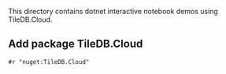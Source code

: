 This directory contains dotnet interactive notebook demos using TileDB.Cloud.

## Add package TileDB.Cloud
```
#r "nuget:TileDB.Cloud"
```